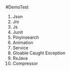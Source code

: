 #DemoTest

1. Json
2. Jni
3. Js
4. Junit
5. Pinyinsearch
6. Animation
7. Service
8. Gloable Caught Exception
9. RxJava
10. Compressor